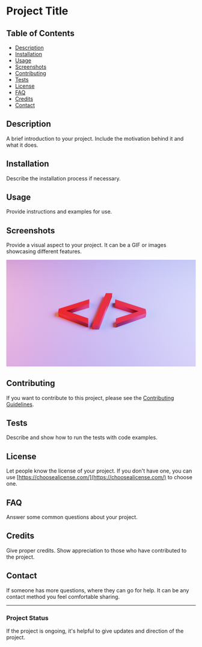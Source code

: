# Project Title

## Table of Contents
- [Description](#description)
- [Installation](#installation)
- [Usage](#usage)
- [Screenshots](#screenshots)
- [Contributing](#contributing)
- [Tests](#tests)
- [License](#license)
- [FAQ](#faq)
- [Credits](#credits)
- [Contact](#contact)

## Description
A brief introduction to your project. Include the motivation behind it and what it does. 

## Installation
Describe the installation process if necessary.

## Usage 
Provide instructions and examples for use. 

## Screenshots
Provide a visual aspect to your project. It can be a GIF or images showcasing different features.

![Screenshot](screenshot.jpg)

## Contributing
If you want to contribute to this project, please see the [Contributing Guidelines](CONTRIBUTING.md).

## Tests
Describe and show how to run the tests with code examples.

## License
Let people know the license of your project. If you don't have one, you can use [https://choosealicense.com/](https://choosealicense.com/) to choose one.

## FAQ
Answer some common questions about your project.

## Credits
Give proper credits. Show appreciation to those who have contributed to the project.

## Contact
If someone has more questions, where they can go for help. It can be any contact method you feel comfortable sharing.

---

### Project Status
If the project is ongoing, it's helpful to give updates and direction of the project.



